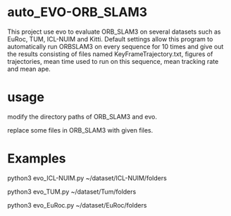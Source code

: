 # auto_EVO-ORB_SLAM3
This project use evo to evaluate ORB_SLAM3 on several datasets such as EuRoc, TUM, ICL-NUIM and Kitti. Default settings allow this program to automatically run ORBSLAM3 on every sequence for 10 times and give out the results consisting of files named KeyFrameTrajectory.txt, figures of trajectories, mean time used to run on this sequence, mean tracking rate and mean ape.
# usage
modify the directory paths of ORB_SLAM3 and evo.

replace some files in ORB_SLAM3 with given files.

# Examples
python3 evo_ICL-NUIM.py ~/dataset/ICL-NUIM/folders

python3 evo_TUM.py ~/dataset/Tum/folders

python3 evo_EuRoc.py ~/dataset/EuRoc/folders
